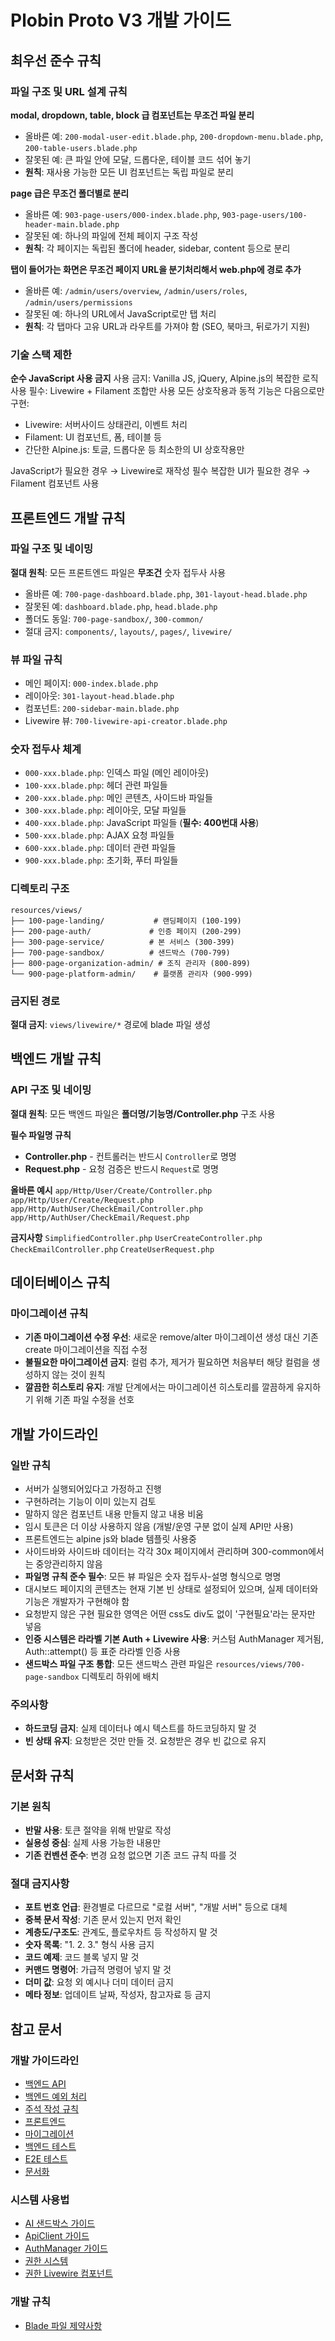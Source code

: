 # Plobin Proto V3 개발 가이드

## 최우선 준수 규칙

### 파일 구조 및 URL 설계 규칙
**modal, dropdown, table, block 급 컴포넌트는 무조건 파일 분리**
- 올바른 예: `200-modal-user-edit.blade.php`, `200-dropdown-menu.blade.php`, `200-table-users.blade.php`
- 잘못된 예: 큰 파일 안에 모달, 드롭다운, 테이블 코드 섞어 놓기
- **원칙**: 재사용 가능한 모든 UI 컴포넌트는 독립 파일로 분리

**page 급은 무조건 폴더별로 분리**
- 올바른 예: `903-page-users/000-index.blade.php`, `903-page-users/100-header-main.blade.php`
- 잘못된 예: 하나의 파일에 전체 페이지 구조 작성
- **원칙**: 각 페이지는 독립된 폴더에 header, sidebar, content 등으로 분리

**탭이 들어가는 화면은 무조건 페이지 URL을 분기처리해서 web.php에 경로 추가**
- 올바른 예: `/admin/users/overview`, `/admin/users/roles`, `/admin/users/permissions`
- 잘못된 예: 하나의 URL에서 JavaScript로만 탭 처리
- **원칙**: 각 탭마다 고유 URL과 라우트를 가져야 함 (SEO, 북마크, 뒤로가기 지원)

### 기술 스택 제한
**순수 JavaScript 사용 금지**
사용 금지: Vanilla JS, jQuery, Alpine.js의 복잡한 로직
사용 필수: Livewire + Filament 조합만 사용
모든 상호작용과 동적 기능은 다음으로만 구현:
- Livewire: 서버사이드 상태관리, 이벤트 처리
- Filament: UI 컴포넌트, 폼, 테이블 등
- 간단한 Alpine.js: 토글, 드롭다운 등 최소한의 UI 상호작용만

JavaScript가 필요한 경우 → Livewire로 재작성 필수
복잡한 UI가 필요한 경우 → Filament 컴포넌트 사용

## 프론트엔드 개발 규칙

### 파일 구조 및 네이밍
**절대 원칙**: 모든 프론트엔드 파일은 **무조건** 숫자 접두사 사용
- 올바른 예: `700-page-dashboard.blade.php`, `301-layout-head.blade.php`
- 잘못된 예: `dashboard.blade.php`, `head.blade.php`
- 폴더도 동일: `700-page-sandbox/`, `300-common/`
- 절대 금지: `components/`, `layouts/`, `pages/`, `livewire/`

### 뷰 파일 규칙
- 메인 페이지: `000-index.blade.php`
- 레이아웃: `301-layout-head.blade.php`
- 컴포넌트: `200-sidebar-main.blade.php`
- Livewire 뷰: `700-livewire-api-creator.blade.php`

### 숫자 접두사 체계
- `000-xxx.blade.php`: 인덱스 파일 (메인 레이아웃)
- `100-xxx.blade.php`: 헤더 관련 파일들
- `200-xxx.blade.php`: 메인 콘텐츠, 사이드바 파일들
- `300-xxx.blade.php`: 레이아웃, 모달 파일들
- `400-xxx.blade.php`: JavaScript 파일들 (**필수: 400번대 사용**)
- `500-xxx.blade.php`: AJAX 요청 파일들
- `600-xxx.blade.php`: 데이터 관련 파일들
- `900-xxx.blade.php`: 초기화, 푸터 파일들

### 디렉토리 구조
```
resources/views/
├── 100-page-landing/           # 랜딩페이지 (100-199)
├── 200-page-auth/             # 인증 페이지 (200-299)
├── 300-page-service/          # 본 서비스 (300-399)
├── 700-page-sandbox/          # 샌드박스 (700-799)
├── 800-page-organization-admin/ # 조직 관리자 (800-899)
└── 900-page-platform-admin/    # 플랫폼 관리자 (900-999)
```

### 금지된 경로
**절대 금지**: `views/livewire/*` 경로에 blade 파일 생성

## 백엔드 개발 규칙

### API 구조 및 네이밍
**절대 원칙**: 모든 백엔드 파일은 **폴더명/기능명/Controller.php** 구조 사용

**필수 파일명 규칙**
- **Controller.php** - 컨트롤러는 반드시 `Controller`로 명명
- **Request.php** - 요청 검증은 반드시 `Request`로 명명

**올바른 예시**
`app/Http/User/Create/Controller.php`
`app/Http/User/Create/Request.php`
`app/Http/AuthUser/CheckEmail/Controller.php`
`app/Http/AuthUser/CheckEmail/Request.php`

**금지사항**
`SimplifiedController.php`
`UserCreateController.php`
`CheckEmailController.php`
`CreateUserRequest.php`

## 데이터베이스 규칙

### 마이그레이션 규칙
- **기존 마이그레이션 수정 우선**: 새로운 remove/alter 마이그레이션 생성 대신 기존 create 마이그레이션을 직접 수정
- **불필요한 마이그레이션 금지**: 컬럼 추가, 제거가 필요하면 처음부터 해당 컬럼을 생성하지 않는 것이 원칙
- **깔끔한 히스토리 유지**: 개발 단계에서는 마이그레이션 히스토리를 깔끔하게 유지하기 위해 기존 파일 수정을 선호

## 개발 가이드라인

### 일반 규칙
- 서버가 실행되어있다고 가정하고 진행
- 구현하려는 기능이 이미 있는지 검토
- 말하지 않은 컴포넌트 내용 만들지 않고 내용 비움
- 임시 토큰은 더 이상 사용하지 않음 (개발/운영 구분 없이 실제 API만 사용)
- 프론트엔드는 alpine js와 blade 템플릿 사용중
- 사이드바와 사이드바 데이터는 각각 30x 페이지에서 관리하며 300-common에서는 중앙관리하지 않음
- **파일명 규칙 준수 필수**: 모든 뷰 파일은 숫자 접두사-설명 형식으로 명명
- 대시보드 페이지의 콘텐츠는 현재 기본 빈 상태로 설정되어 있으며, 실제 데이터와 기능은 개발자가 구현해야 함
- 요청받지 않은 구현 필요한 영역은 어떤 css도 div도 없이 '구현필요'라는 문자만 넣음
- **인증 시스템은 라라벨 기본 Auth + Livewire 사용**: 커스텀 AuthManager 제거됨, Auth::attempt() 등 표준 라라벨 인증 사용
- **샌드박스 파일 구조 통합**: 모든 샌드박스 관련 파일은 `resources/views/700-page-sandbox` 디렉토리 하위에 배치

### 주의사항
- **하드코딩 금지**: 실제 데이터나 예시 텍스트를 하드코딩하지 말 것
- **빈 상태 유지**: 요청받은 것만 만들 것. 요청받은 경우 빈 값으로 유지

## 문서화 규칙

### 기본 원칙
- **반말 사용**: 토큰 절약을 위해 반말로 작성
- **실용성 중심**: 실제 사용 가능한 내용만
- **기존 컨벤션 준수**: 변경 요청 없으면 기존 코드 규칙 따를 것

### 절대 금지사항
- **포트 번호 언급**: 환경별로 다르므로 "로컬 서버", "개발 서버" 등으로 대체
- **중복 문서 작성**: 기존 문서 있는지 먼저 확인
- **계층도/구조도**: 관계도, 플로우차트 등 작성하지 말 것
- **숫자 목록**: "1. 2. 3." 형식 사용 금지
- **코드 예제**: 코드 블록 넣지 말 것
- **커맨드 명령어**: 가급적 명령어 넣지 말 것
- **더미 값**: 요청 외 예시나 더미 데이터 금지
- **메타 정보**: 업데이트 날짜, 작성자, 참고자료 등 금지

## 참고 문서

### 개발 가이드라인
- [백엔드 API](docs/CODING-BACKEND-API.md)
- [백엔드 예외 처리](docs/CODING-BACKEND-EXCEPTION.md)
- [주석 작성 규칙](docs/CODING-COMMENT.md)
- [프론트엔드](docs/CODING-FRONTEND.md)
- [마이그레이션](docs/CODING-MIGRATION.md)
- [백엔드 테스트](docs/CODING-TEST-BACKEND.md)
- [E2E 테스트](docs/CODING-TEST-E2E.md)
- [문서화](docs/DOCUMENTATION.md)

### 시스템 사용법
- [AI 샌드박스 가이드](docs/AI-SANDBOX-GUIDE.md)
- [ApiClient 가이드](docs/API-CLIENT-GUIDE.md)
- [AuthManager 가이드](docs/AUTH-MANAGER-GUIDE.md)
- [권한 시스템](docs/PERMISSION-SYSTEM.md)
- [권한 Livewire 컴포넌트](docs/PERMISSION-LIVEWIRE-COMPONENTS.md)

### 개발 규칙
- [Blade 파일 제약사항](docs/BLADE_FILE_RESTRICTIONS.md)
